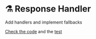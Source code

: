 # ⚗ Response Handler

Add handlers and implement fallbacks

[Check the code](responseHandler.js) and the [test](__tests__/responseHandler.test.js)
